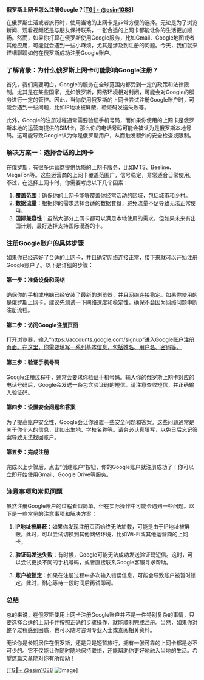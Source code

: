 **俄罗斯上网卡怎么注册Google？[[TG💪+ @esim1088](https://t.me/s/esim1088)]**

在俄罗斯生活或者旅行时，使用当地的上网卡是非常方便的选择。无论是为了浏览新闻、观看视频还是与朋友保持联系，一张合适的上网卡都能让你的生活更加顺畅。然而，如果你打算在俄罗斯使用Google服务，比如Gmail、Google地图或者其他应用，可能就会遇到一些小麻烦，尤其是涉及到注册的问题。今天，我们就来详细聊聊如何在俄罗斯成功注册Google账户。

### 了解背景：为什么俄罗斯上网卡可能影响Google注册？

首先，我们需要明白，Google的服务在全球范围内都受到一定的政策和法律限制。尤其是在某些国家，比如俄罗斯，网络环境相对封闭，可能会对Google的服务进行一定的管控。因此，当你使用俄罗斯的上网卡尝试注册Google账户时，可能会遇到一些问题，比如IP地址被屏蔽、验证码发送失败等。

此外，Google的注册过程通常需要验证手机号码，而如果你使用的上网卡是俄罗斯本地的运营商提供的SIM卡，那么你的电话号码可能会被认为是俄罗斯本地号码。这可能导致Google认为你是俄罗斯用户，从而触发额外的安全检查或限制。

### 解决方案一：选择合适的上网卡

在俄罗斯，有很多运营商提供优质的上网卡服务，比如MTS、Beeline、MegaFon等。这些运营商的上网卡覆盖范围广，信号稳定，非常适合日常使用。不过，在选择上网卡时，你需要考虑以下几个因素：

1. **覆盖范围**：确保你的上网卡能够覆盖你经常活动的区域，包括城市和乡村。
2. **数据流量**：根据你的需求选择合适的数据套餐，避免流量不足导致无法正常使用。
3. **国际兼容性**：虽然大部分上网卡都可以满足本地使用的需求，但如果未来有出国计划，最好选择支持国际漫游的卡。

### 注册Google账户的具体步骤

如果你已经选好了合适的上网卡，并且确定网络连接正常，接下来就可以开始注册Google账户了。以下是详细的步骤：

#### 第一步：准备设备和网络

确保你的手机或电脑已经安装了最新的浏览器，并且网络连接稳定。如果你使用的是俄罗斯上网卡，建议先测试一下网络速度和稳定性，确保不会因为网络问题中断注册流程。

#### 第二步：访问Google注册页面

打开浏览器，输入“https://accounts.google.com/signup”进入Google账户注册页面。在这里，你需要填写一系列基本信息，包括姓名、用户名、密码等。

#### 第三步：验证手机号码

Google注册过程中，通常会要求你验证手机号码。输入你的俄罗斯上网卡对应的电话号码后，Google会发送一条包含验证码的短信。请注意查收短信，并正确输入验证码。

#### 第四步：设置安全问题和答案

为了提高账户安全性，Google会让你设置一些安全问题和答案。这些问题通常是关于你个人的信息，比如出生地、学校名称等。请务必认真填写，以免日后忘记答案导致无法找回账户。

#### 第五步：完成注册

完成以上步骤后，点击“创建账户”按钮，你的Google账户就注册成功了！你可以立即开始使用Gmail、Google Drive等服务。

### 注意事项和常见问题

虽然注册Google账户的过程看似简单，但在实际操作中可能会遇到一些问题。以下是一些常见的注意事项和解决方案：

1. **IP地址被屏蔽**：如果你发现注册页面始终无法加载，可能是由于IP地址被屏蔽。此时，可以尝试切换到其他网络环境，比如Wi-Fi或其他运营商的上网卡。

2. **验证码发送失败**：有时候，Google可能无法成功发送验证码短信。这时，可以尝试更换不同的手机号码，或者直接联系Google客服寻求帮助。

3. **账户被锁定**：如果在注册过程中多次输入错误信息，可能会导致账户被暂时锁定。此时，耐心等待一段时间后再试即可。

### 总结

总的来说，在俄罗斯使用上网卡注册Google账户并不是一件特别复杂的事情，只要选择合适的上网卡并按照正确的步骤操作，就能顺利完成注册。当然，如果你对整个过程感到困惑，也可以随时咨询专业人士或查阅相关资料。

无论你是长期居住在俄罗斯，还是只是短暂旅行，拥有一张可靠的上网卡都是必不可少的。它不仅能让你随时随地保持联络，还能帮助你更好地融入当地的生活。希望这篇文章能对你有所帮助！

[[TG💪+ @esim1088](https://t.me/s/esim1088) ![Image](https://i.postimg.cc/4NQfJmqS/Snipaste-2025-05-13-00-14-12.png)]
